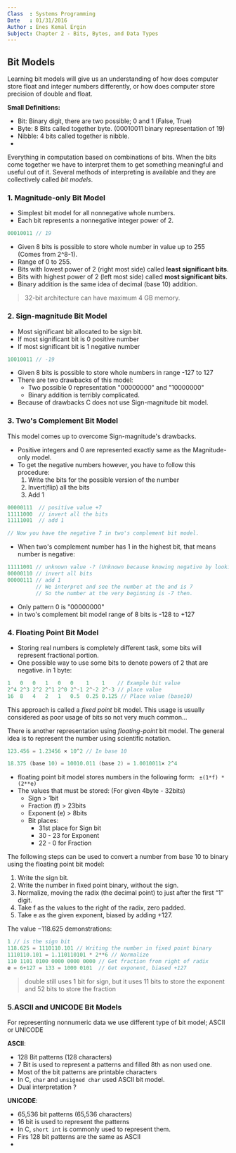 ```yaml
---
Class  : Systems Programming
Date   : 01/31/2016
Author : Enes Kemal Ergin
Subject: Chapter 2 - Bits, Bytes, and Data Types
---
```



## Bit Models

Learning bit models will give us an understanding of how does computer store float and integer numbers differently, or how does computer store precision of double and float.

__Small Definitions:__

  - Bit: Binary digit, there are two possible; 0 and 1 (False, True)
  - Byte: 8 Bits called together byte. (00010011 binary representation of 19)
  - Nibble: 4 bits called together is nibble.
  -


Everything in computation based on combinations of bits. When the bits come together we have to interpret them to get something meaningful and useful out of it. Several methods of interpreting is available and they are collectively called _bit models_.

### 1. Magnitude-only Bit Model

- Simplest bit model for all nonnegative whole numbers.
- Each bit represents a nonnegative integer power of 2.

```C
00010011 // 19
```
- Given 8 bits is possible to store whole number in value up to 255 (Comes from 2^8-1).
- Range of 0 to 255.
- Bits with lowest power of 2 (right most side) called __least significant bits__.
- Bits with highest power of 2 (left most side) called __most significant bits__.
- Binary addition is the same idea of decimal (base 10) addition.

> 32-bit architecture can have maximum 4 GB memory.

### 2. Sign-magnitude Bit Model

- Most significant bit allocated to be sign bit.
- If most significant bit is 0 positive number
- If most significant bit is 1 negative number

```C
10010011 // -19
```
- Given 8 bits is possible to store whole numbers in range -127 to 127
- There are two drawbacks of this model:
  - Two possible 0 representation "00000000" and "10000000"
  - Binary addition is terribly complicated.
- Because of drawbacks C does not use Sign-magnitude bit model.

### 3. Two's Complement Bit Model

This model comes up to overcome Sign-magnitude's drawbacks.

- Positive integers and 0 are represented exactly same as the Magnitude-only model.
- To get the negative numbers however, you have to follow this procedure:
    1. Write the bits for the possible version of the number
    2. Invert(flip) all the bits
    3. Add 1

```C
00000111  // positive value +7
11111000  // invert all the bits
11111001  // add 1

// Now you have the negative 7 in two's complement bit model.
```

- When two's complement number has 1 in the highest bit, that means number is negative:

```C
11111001 // unknown value -? (Unknown because knowing negative by looking is not easy)
00000110 // invert all bits
00000111 // add 1
         // We interpret and see the number at the and is 7
         // So the number at the very beginning is -7 then.
```

- Only pattern 0 is "00000000"
- in two's complement bit model range of 8 bits is -128 to +127

### 4. Floating Point Bit Model

- Storing real numbers is completely different task, some bits will represent fractional portion.
- One possible way to use some bits to denote powers of 2 that are negative. in 1 byte:

```C
1   0   0   1   0   0    1    1    // Example bit value
2^4 2^3 2^2 2^1 2^0 2^-1 2^-2 2^-3 // place value
16  8   4   2   1   0.5  0.25 0.125 // Place value (base10)

```

This approach is called a _fixed point_ bit model. This usage is usually considered as poor usage of bits so not very much common...

There is another representation using _floating-point_ bit model. The general idea is to represent the number using scientific notation.

```C
123.456 = 1.23456 × 10^2 // In base 10

18.375 (base 10) = 10010.011 (base 2) = 1.0010011× 2^4
```

- floating point bit model stores numbers in the following form: ``` ±(1*f) * (2**e)```
- The values that must be stored: (For given 4byte - 32bits)
  - Sign > 1bit
  - Fraction (f) > 23bits
  - Exponent (e) >  8bits
  - Bit places:
    - 31st place for Sign bit
    - 30 - 23 for Exponent
    - 22 - 0  for Fraction


The following steps can be used to convert a number from base 10 to binary using the floating point bit model:
  1. Write the sign bit.
  2. Write the number in fixed point binary, without the sign.
  3. Normalize, moving the radix (the decimal point) to just after the first “1” digit.
  4. Take f as the values to the right of the radix, zero padded.
  5. Take e as the given exponent, biased by adding +127.

The value −118.625 demonstrations:

```C
1 // is the sign bit
118.625 = 1110110.101 // Writing the number in fixed point binary
1110110.101 = 1.110110101 * 2**6 // Normalize
110 1101 0100 0000 0000 0000 // Get fraction from right of radix
e = 6+127 = 133 = 1000 0101  // Get exponent, biased +127

```
> double still uses 1 bit for sign, but it uses 11 bits to store the exponent and 52 bits to store the fraction

### 5.ASCII and UNICODE Bit Models

For representing nonnumeric data we use different type of bit model; ASCII or UNICODE

__ASCII__:

- 128 Bit patterns (128 characters)
- 7 Bit is used to represent a patterns and filled 8th as non used one.
- Most of the bit patterns are printable characters
- In C, ```char``` and ```unsigned char``` used ASCII bit model.
- Dual interpretation ?

__UNICODE__:

- 65,536 bit patterns (65,536 characters)
- 16 bit is used to represent the patterns
- In C, ```short int``` is commonly used to represent them.
- Firs 128 bit patterns are the same as ASCII
- 
